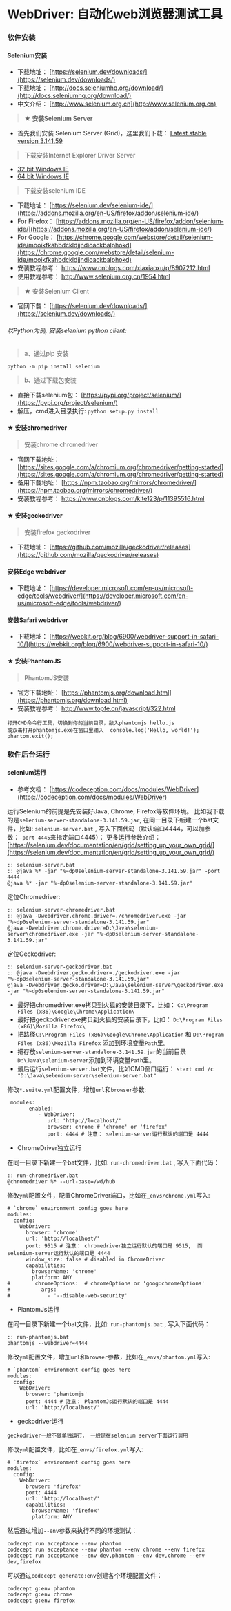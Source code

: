 WebDriver: 自动化web浏览器测试工具
===============

### 软件安装

#### Selenium安装

* 下载地址： [https://selenium.dev/downloads/](https://selenium.dev/downloads/)
* 下载地址： [http://docs.seleniumhq.org/download/](http://docs.seleniumhq.org/download/)
* 中文介绍： [http://www.selenium.org.cn](http://www.selenium.org.cn)

> **★ 安装Selenium Server**

* 首先我们安装 Selenium Server (Grid)，这里我们下载： [Latest stable version 3.141.59](https://bit.ly/2TlkRyu)

> 下载安装Internet Explorer Driver Server

* [32 bit Windows IE](https://selenium-release.storage.googleapis.com/3.150/IEDriverServer_Win32_3.150.1.zip)
* [64 bit Windows IE](https://selenium-release.storage.googleapis.com/3.150/IEDriverServer_x64_3.150.1.zip)

> 下载安装selenium IDE

* 下载地址： [https://selenium.dev/selenium-ide/](https://addons.mozilla.org/en-US/firefox/addon/selenium-ide/)
* For Firefox： [https://addons.mozilla.org/en-US/firefox/addon/selenium-ide/](https://addons.mozilla.org/en-US/firefox/addon/selenium-ide/)
* For Google： [https://chrome.google.com/webstore/detail/selenium-ide/mooikfkahbdckldjjndioackbalphokd](https://chrome.google.com/webstore/detail/selenium-ide/mooikfkahbdckldjjndioackbalphokd)
* 安装教程参考： https://www.cnblogs.com/xiaxiaoxu/p/8907212.html
* 使用教程参考： http://www.selenium.org.cn/1954.html

> ★ 安装Selenium Client

* 官网下载： [https://selenium.dev/downloads/](https://selenium.dev/downloads/)

###### 以Python为例, 安装selenium python client:

> a、通过pip 安装

~~~
python -m pip install selenium
~~~

> b、通过下载包安装

* 直接下载selenium包： [https://pypi.org/project/selenium/](https://pypi.org/project/selenium/)
* 解压，cmd进入目录执行:  `python setup.py install`


#### ★ 安装chromedriver

> 安装chrome chromedriver

* 官网下载地址： [https://sites.google.com/a/chromium.org/chromedriver/getting-started](https://sites.google.com/a/chromium.org/chromedriver/getting-started)
* 备用下载地址： [https://npm.taobao.org/mirrors/chromedriver/](https://npm.taobao.org/mirrors/chromedriver/)
* 安装教程参考： https://www.cnblogs.com/kite123/p/11395516.html

#### ★ 安装geckodriver

> 安装firefox geckodriver

* 下载地址： [https://github.com/mozilla/geckodriver/releases](https://github.com/mozilla/geckodriver/releases)

#### 安装Edge webdriver

* 下载地址： [https://developer.microsoft.com/en-us/microsoft-edge/tools/webdriver/](https://developer.microsoft.com/en-us/microsoft-edge/tools/webdriver/)

#### 安装Safari webdriver

* 下载地址： [https://webkit.org/blog/6900/webdriver-support-in-safari-10/](https://webkit.org/blog/6900/webdriver-support-in-safari-10/)	

#### ★ 安装PhantomJS

> PhantomJS安装

* 官方下载地址： [https://phantomjs.org/download.html](https://phantomjs.org/download.html)
* 安装教程参考： http://www.topfe.cn/javascript/322.html

~~~
打开CMD命令行工具，切换到你的当前目录，敲入phantomjs hello.js
或双击打开phantomjs.exe在窗口里输入  console.log('Hello, world!'); phantom.exit();
~~~

### 软件后台运行

#### selenium运行

* 参考文档： [https://codeception.com/docs/modules/WebDriver](https://codeception.com/docs/modules/WebDriver)

运行Selenium的前提是先安装好Java, Chrome, Firefox等软件环境。
比如我下载的是`selenium-server-standalone-3.141.59.jar`,
在同一目录下新建一个bat文件，比如: `selenium-server.bat` , 写入下面代码（默认端口4444，可以加参数：`-port 4445`来指定端口4445）：
更多运行参数介绍： [https://selenium.dev/documentation/en/grid/setting_up_your_own_grid/](https://selenium.dev/documentation/en/grid/setting_up_your_own_grid/)

~~~
:: selenium-server.bat
:: @java %* -jar "%~dp0selenium-server-standalone-3.141.59.jar" -port 4444
@java %* -jar "%~dp0selenium-server-standalone-3.141.59.jar"
~~~

定位Chromedriver:

~~~
:: selenium-server-chromedriver.bat
:: @java -Dwebdriver.chrome.driver=./chromedriver.exe -jar "%~dp0selenium-server-standalone-3.141.59.jar"
@java -Dwebdriver.chrome.driver=D:\Java\selenium-server\chromedriver.exe -jar "%~dp0selenium-server-standalone-3.141.59.jar"
~~~

定位Geckodriver:

~~~
:: selenium-server-geckodriver.bat
:: @java -Dwebdriver.gecko.driver=./geckodriver.exe -jar "%~dp0selenium-server-standalone-3.141.59.jar"
@java -Dwebdriver.gecko.driver=D:\Java\selenium-server\geckodriver.exe -jar "%~dp0selenium-server-standalone-3.141.59.jar"
~~~

* 最好把chromedriver.exe拷贝到火狐的安装目录下，比如： `C:\Program Files (x86)\Google\Chrome\Application\`
* 最好把geckodriver.exe拷贝到火狐的安装目录下，比如： `D:\Program Files (x86)\Mozilla Firefox\`
* 把路径`C:\Program Files (x86)\Google\Chrome\Application` 和 `D:\Program Files (x86)\Mozilla Firefox` 添加到环境变量`Path`里。
* 把存放`selenium-server-standalone-3.141.59.jar`的当前目录`D:\Java\selenium-server`添加到环境变量`Path`里。
* 最后运行`selenium-server.bat`文件，比如CMD窗口运行： `start cmd /c "D:\Java\selenium-server\selenium-server.bat"`

修改`*.suite.yml`配置文件，增加`url`和`browser`参数:

~~~
 modules:
       enabled:
          - WebDriver:
             url: 'http://localhost/'
             browser: chrome # 'chrome' or 'firefox'
             port: 4444 # 注意： selenium-server运行默认的端口是 4444
~~~

* ChromeDriver独立运行

在同一目录下新建一个bat文件，比如: `run-chromedriver.bat` , 写入下面代码：

~~~
:: run-chromedriver.bat
@chromedriver %* --url-base=/wd/hub
~~~

修改`yml`配置文件，配置ChromeDriver端口，比如在`_envs/chrome.yml`写入:

~~~
# `chrome` environment config goes here
modules:
  config:
    WebDriver:
      browser: 'chrome'
      url: 'http://localhost/'
      port: 9515 # 注意： chromedriver独立运行默认的端口是 9515,  而selenium-server运行默认的端口是 4444
      window_size: false # disabled in ChromeDriver
      capabilities:
        browserName: 'chrome'
        platform: ANY
#        chromeOptions:  # chromeOptions or 'goog:chromeOptions'
#          args:
#            - '--disable-web-security'
~~~

* PlantomJs运行

在同一目录下新建一个bat文件，比如: `run-phantomjs.bat` , 写入下面代码：

~~~
:: run-phantomjs.bat
phantomjs --webdriver=4444
~~~

修改`yml`配置文件，增加`url`和`browser`参数，比如在`_envs/phantom.yml`写入:

~~~
# `phantom` environment config goes here
modules:
  config:
    WebDriver:
      browser: 'phantomjs'
      port: 4444 # 注意： PlantomJs运行默认的端口是 4444
      url: 'http://localhost/'
~~~

* geckodriver运行

~~~
geckodriver一般不做单独运行， 一般是在selenium server下面运行调用
~~~

修改`yml`配置文件，比如在`_envs/firefox.yml`写入:

~~~
# `firefox` environment config goes here
modules:
  config:
    WebDriver:
      browser: 'firefox'
      port: 4444
      url: 'http://localhost/'
      capabilities:
        browserName: 'firefox'
        platform: ANY
~~~

然后通过增加`--env`参数来执行不同的环境测试：

~~~
codecept run acceptance --env phantom
codecept run acceptance --env phantom --env chrome --env firefox
codecept run acceptance --env dev,phantom --env dev,chrome --env dev,firefox
~~~

可以通过`codecept generate:env`创建各个环境配置文件：

~~~
codecept g:env phantom
codecept g:env chrome
codecept g:env firefox
~~~
